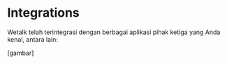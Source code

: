 # Integrations

Wetalk telah terintegrasi dengan berbagai aplikasi pihak ketiga yang Anda kenal, antara lain:

[gambar]
